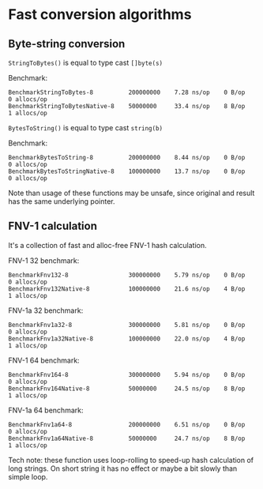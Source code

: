 # Fast conversion algorithms

## Byte-string conversion

`StringToBytes()` is equal to type cast `[]byte(s)`

Benchmark:
```
BenchmarkStringToBytes-8          200000000    7.28 ns/op    0 B/op    0 allocs/op
BenchmarkStringToBytesNative-8    50000000     33.4 ns/op    8 B/op    1 allocs/op
```

`BytesToString()` is equal to type cast `string(b)`

Benchmark:
```
BenchmarkBytesToString-8          200000000    8.44 ns/op    0 B/op    0 allocs/op
BenchmarkBytesToStringNative-8    100000000	   13.7 ns/op    0 B/op    0 allocs/op
```

Note than usage of these functions may be unsafe, since original and result has the same underlying pointer.

## FNV-1 calculation

It's a collection of fast and alloc-free FNV-1 hash calculation.

FNV-1 32 benchmark:
```
BenchmarkFnv132-8                 300000000    5.79 ns/op    0 B/op    0 allocs/op
BenchmarkFnv132Native-8           100000000    21.6 ns/op    4 B/op    1 allocs/op
```

FNV-1a 32 benchmark:
```
BenchmarkFnv1a32-8                300000000	   5.81 ns/op    0 B/op    0 allocs/op
BenchmarkFnv1a32Native-8          100000000	   22.0 ns/op    4 B/op    1 allocs/op
```

FNV-1 64 benchmark:
```
BenchmarkFnv164-8                 300000000    5.94 ns/op    0 B/op    0 allocs/op
BenchmarkFnv164Native-8           50000000	   24.5 ns/op	 8 B/op	   1 allocs/op
```

FNV-1a 64 benchmark:
```
BenchmarkFnv1a64-8                200000000    6.51 ns/op    0 B/op    0 allocs/op
BenchmarkFnv1a64Native-8          50000000	   24.7 ns/op	 8 B/op	   1 allocs/op
```

Tech note: these function uses loop-rolling to speed-up hash calculation of long strings. On short string it has
no effect or maybe a bit slowly than simple loop.
